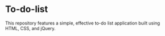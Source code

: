 # To-do-list
This repository features a simple, effective to-do list application built using HTML, CSS, and jQuery.
